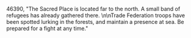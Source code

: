 ﻿46390, "The Sacred Place is located far to the north. A small band of refugees has already gathered there. \n\nTrade Federation troops have been spotted lurking in the forests, and maintain a presence at sea. Be prepared for a fight at any time."
